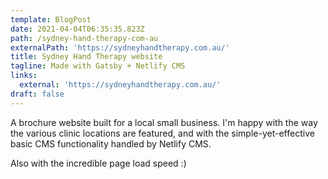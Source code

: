```yaml
---
template: BlogPost
date: 2021-04-04T06:35:35.823Z
path: /sydney-hand-therapy-com-au
externalPath: 'https://sydneyhandtherapy.com.au/'
title: Sydney Hand Therapy website
tagline: Made with Gatsby + Netlify CMS
links:
  external: 'https://sydneyhandtherapy.com.au/'
draft: false
---
```

A brochure website built for a local small business. I'm happy with the way the various clinic locations are featured, and with the simple-yet-effective basic CMS functionality handled by Netlify CMS.

Also with the incredible page load speed :)
